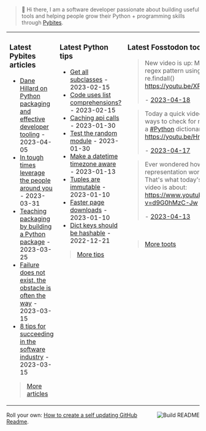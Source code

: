 > 👋 Hi there, I am a software developer passionate about building useful tools and helping people grow their Python + programming skills through <a href="https://pybit.es" target="_blank">Pybites</a>.

<table><tr><td valign="top" width="33%">

### Latest Pybites articles

<ul>

  <li><a href="https://pybit.es/articles/dane-hillard-on-python-packaging-and-effective-developer-tooling/" target="_blank">Dane Hillard on Python packaging and effective developer tooling</a> - 2023-04-05</li>

  <li><a href="https://pybit.es/articles/in-tough-times-leverage-the-people-around-you/" target="_blank">In tough times leverage the people around you</a> - 2023-03-31</li>

  <li><a href="https://pybit.es/articles/teaching-packaging-by-building-a-python-package/" target="_blank">Teaching packaging by building a Python package</a> - 2023-03-25</li>

  <li><a href="https://pybit.es/articles/failure-does-not-exist-the-obstacle-is-often-the-way/" target="_blank">Failure does not exist, the obstacle is often the way</a> - 2023-03-15</li>

  <li><a href="https://pybit.es/articles/8-tips-for-succeeding-in-the-software-industry/" target="_blank">8 tips for succeeding in the software industry</a> - 2023-03-15</li>

</ul>

> <a href="https://pybit.es/articles/" target="_blank">More articles</a>


</td><td valign="top" width="34%">

### Latest Python tips

<ul>

  <li><a href="https://github.com/bbelderbos/bobcodesit/blob/main/notes/20230215143414.md" target="_blank">Get all subclasses</a> - 2023-02-15</li>

  <li><a href="https://github.com/bbelderbos/bobcodesit/blob/main/notes/20230215131208.md" target="_blank">Code uses list comprehensions?</a> - 2023-02-15</li>

  <li><a href="https://github.com/bbelderbos/bobcodesit/blob/main/notes/20230130103011.md" target="_blank">Caching api calls</a> - 2023-01-30</li>

  <li><a href="https://github.com/bbelderbos/bobcodesit/blob/main/notes/20230130102312.md" target="_blank">Test the random module</a> - 2023-01-30</li>

  <li><a href="https://github.com/bbelderbos/bobcodesit/blob/main/notes/20230113130529.md" target="_blank">Make a datetime timezone aware</a> - 2023-01-13</li>

  <li><a href="https://github.com/bbelderbos/bobcodesit/blob/main/notes/20230110131408.md" target="_blank">Tuples are immutable</a> - 2023-01-10</li>

  <li><a href="https://github.com/bbelderbos/bobcodesit/blob/main/notes/20230110130247.md" target="_blank">Faster page downloads</a> - 2023-01-10</li>

  <li><a href="https://github.com/bbelderbos/bobcodesit/blob/main/notes/20221221130639.md" target="_blank">Dict keys should be hashable</a> - 2022-12-21</li>

</ul>

> <a href="https://github.com/bbelderbos/bobcodesit" target="_blank">More tips</a>


</td><td valign="top" width="33%">

### Latest Fosstodon toots


  <blockquote>
  <p>New video is up: Matching a regex pattern using <a class="mention hashtag" href="https://fosstodon.org/tags/Python" rel="tag">#<span>Python</span></a>'s re.findall() <a href="https://youtu.be/XPPafbHzjxw" rel="nofollow noopener noreferrer" target="_blank"><span class="invisible">https://</span><span class="">youtu.be/XPPafbHzjxw</span><span class="invisible"></span></a></p>
  - <a href="https://fosstodon.org/@bbelderbos/110218094391376855" target="_blank">2023-04-18</a>
  </blockquote>

  <blockquote>
  <p>Today a quick video to show 3 ways to check for multiple keys in a <a class="mention hashtag" href="https://fosstodon.org/tags/Python" rel="tag">#<span>Python</span></a> dictionary: <a href="https://youtu.be/HrXX96zlVEg" rel="nofollow noopener noreferrer" target="_blank"><span class="invisible">https://</span><span class="">youtu.be/HrXX96zlVEg</span><span class="invisible"></span></a></p>
  - <a href="https://fosstodon.org/@bbelderbos/110214034914310226" target="_blank">2023-04-17</a>
  </blockquote>

  <blockquote>
  <p>Ever wondered how object representation works in Python? That's what today's @Pybites video is about:<br /><a href="https://www.youtube.com/watch?v=d9G0hMzC-Jw" rel="nofollow noopener noreferrer" target="_blank"><span class="invisible">https://www.</span><span class="ellipsis">youtube.com/watch?v=d9G0hMzC-J</span><span class="invisible">w</span></a></p>
  - <a href="https://fosstodon.org/@bbelderbos/110191684971403085" target="_blank">2023-04-13</a>
  </blockquote>


<br>

> <a href="https://fosstodon.org/@bbelderbos" target="_blank">More toots</a>


</td></tr></table>

<a href="https://github.com/bbelderbos/bbelderbos/actions" target="_blank"><img src="https://github.com/bbelderbos/bbelderbos/workflows/Daily%20Update/badge.svg" align="right" alt="Build README"></a>Roll your own: <a href="https://pybit.es/articles/how-to-create-a-self-updating-github-readme/" target="_blank">How to create a self updating GitHub Readme</a>.